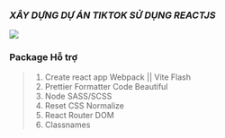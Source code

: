 ### ***XÂY DỰNG DỰ ÁN TIKTOK SỬ DỤNG REACTJS***
<div style = "display : flex; align-items: center">
<img src = "https://img.youtube.com/vi/VCgk2y-LUJY/mqdefault.jpg"/>

<!-- <img 
    src = "https://camo.githubusercontent.com/3ee0b196b5fb16961094dca1229803a98147a872493e7b444f614696e4b09971/68747470733a2f2f66756c6c636c61726974792e636f2e756b2f77702d636f6e74656e742f75706c6f6164732f323031392f30312f72656163742d3531322e706e67" 
    style="width: 250px; height: 250px"
/> -->
</div>


### Package Hỗ trợ 
>1. Create react app Webpack || Vite Flash
>2. Prettier Formatter Code Beautiful
>3. Node SASS/SCSS
>4. Reset CSS Normalize
>5. React Router DOM
>5. Classnames
